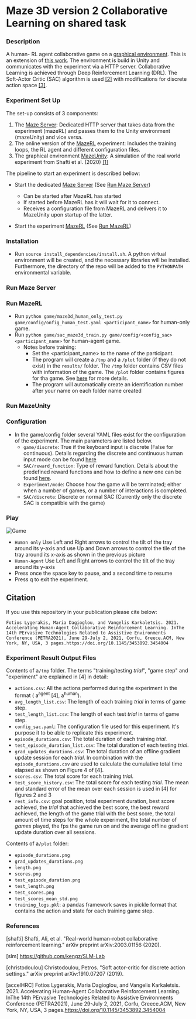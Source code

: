 ﻿# Maze 3D version 2 Collaborative Learning on shared task

### Description
A human- RL agent collaborative game on a [graphical environment](https://github.com/ligerfotis/MazeUnity). This is an extension of [this work](https://github.com/ligerfotis/maze3d_collaborative).
The environment is build in Unity and communicates with the experiment via a HTTP server.
Collaborative Learning is achieved through Deep Reinforcement Learning (DRL). The Soft-Actor Critic (SAC) algorithm is used [[2]](#slm) with modifications for discrete action space [[3]](#christodoulou).

### Experiment Set Up
The set-up consists of 3 components:
1. The [Maze Server](https://github.com/panos-stavrianos/maze_server): Dedicated HTTP server that takes data from the experiment (mazeRL) and passes them to the Unity environment (mazeUnity) and vice versa.
2. The online version of the [MazeRL](https://github.com/ligerfotis/maze_RL_online) experiment: Includes the training loops, the RL agent and different configuration files.
3. The graphical environment [MazeUnity](https://github.com/ligerfotis/MazeUnity): A simulation of the real world experiment from Shafti et al. (2020) [[1]](#shafti)

The pipeline to start an experiment is described bellow:
* Start the dedicated [Maze Server](https://github.com/panos-stavrianos/maze_server) (See [Run Maze Server](#run-maze-server)) 
  * Can be started after MazeRL has started
  * If started before MazeRL has it will wait for it to connect.
  * Receives a configuration file from MazeRL and delivers it to MazeUnity upon startup of the latter.
  
* Start the experiment [MazeRL](https://github.com/ligerfotis/maze_RL_online) (See [Run MazeRL](#run-mazerl)) 
### Installation
* Run `source install_dependencies/install.sh`. A python virtual environment will be created, and the necessary libraries will be installed. Furthermore, the directory of the repo will be added to the `PYTHONPATH` environmental variable.

### Run Maze Server

### Run MazeRL

* Run `python game/maze3d_human_only_test.py game/config/onfig_human_test.yaml <participant_name>` for human-only game.
* Run `python game/sac_maze3d_train.py game/config/<config_sac> <participant_name>` for human-agent game.
  * Notes before training: 
     * Set the <participant_name> to the name of the participant.
     * The program will create a `/tmp` and a `/plot` folder (if they do not exist) in the `results/` folder. The `/tmp` folder contains CSV files with information of the game. The `/plot` folder contains figures for tha game. See [here](#Experiment-Result-Output-Files) for more details.
     * The program will automatically create an identification number after your name on each folder name created
  
### Run MazeUnity

### Configuration
* In the game/config folder several YAML files exist for the configuration of the experiment. The main parameters are listed below.
    * `game/discrete`: True if the keyboard input is discrete (False for continuous). Details regarding the discrete and continuous human input mode can be found [here](https://github.com/ligerfotis/maze_RL_v2/blob/master/game)
    * `SAC/reward_function`: Type of reward function. Details about the predefined reward functions and how to define a new one can be found [here](https://github.com/ligerfotis/maze_RL_v2/blob/master/game).
    * `Experiment/mode`: Choose how the game will be terminated; either when a number of games, or a number of interactions is completed.
    * `SAC/discrete`: Discrete or normal SAC (Currently only the discrete SAC is compatible with the game)
  
### Play
![Game](https://github.com/ligerfotis/maze_RL_v2/blob/master/pictures/maze_tilt.png)

* `Human only` Use Left and Right arrows to control the tilt of the tray around its y-axis and use Up and Down arrows to control the tile of the tray around its x-axis as shown in the previous picture
* `Human-Agent` Use Left and Right arrows to control the tilt of the tray around its y-axis
* Press once the space key to pause, and a second time to resume
* Press q to exit the experiment.

## Citation

If you use this repository in your publication please cite below:
```
Fotios Lygerakis, Maria Dagioglou, and Vangelis Karkaletsis. 2021. Accelerating Human-Agent Collaborative Reinforcement Learning. InThe 14th PErvasive Technologies Related to Assistive Environments Conference (PETRA2021), June 29-July 2, 2021, Corfu, Greece.ACM, New York, NY, USA, 3 pages.https://doi.org/10.1145/3453892.3454004
```
### Experiment Result Output Files
Contents of a`/tmp` folder. The terms "training/testing _trial_", "game step" and "experiment" are explained in [4] in detail:
  * `actions.csv`: All the actions performed during the experiment in the format ( a<sup>agent</sup> [4], a<sup>human</sup>).
  * `avg_length_list.csv`: The length of each training _trial_ in terms of game step.
  * `test_length_list.csv`: The length of each test _trial_ in terms of game step.
  * `config_sac.yaml`: The configuration file used for this experiment. It's purpose it to be able to replicate this experiment.
  * `episode_durations.csv`: The total duration of each training _trial_.
  * `test_episode_duration_list.csv`: The total duration of each testing _trial_.
  * `grad_updates_durations.csv`: The total duration of an offline gradient update session for each _trial_. In combination with the `episode_durations.csv` are used to calculate the cumulative total time elapsed as shown on Figure 4 of [4]. 
  * `scores.csv`: The total score for each training _trial_.
  * `test_score_history.csv`: The total score for each testing _trial_. The mean and standard error of the mean over each session is used in [4] for figures 2 and 3
  * `rest_info.csv`: goal position, total experiment duration, best score achieved, the _trial_ that achieved the best score, the best reward achieved, the length of the game trial with the best score, the total amount of time steps for the whole experiment, the total number of _games_ played, the fps the game run on and the average offline gradient update duration over all sessions.

Contents of a`/plot` folder:
  * `episode_durations.png`
  * `grad_updates_durations.png`
  * `length.png`
  * `scores.png`
  * `test_episode_duration.png`
  * `test_length.png`
  * `test_scores.png`
  * `test_scores_mean_std.png`
  * `training_logs.pkl`: a pandas framework saves in pickle format that contains the action and state for each training game step.

### References
<a id="1">[shafti]</a>  Shafti, Ali, et al. "Real-world human-robot collaborative reinforcement learning." arXiv preprint arXiv:2003.01156 (2020).

<a id="1">[slm]</a> https://github.com/kengz/SLM-Lab

<a id="1">[christodoulou]</a> Christodoulou, Petros. "Soft actor-critic for discrete action settings." arXiv preprint arXiv:1910.07207 (2019).

<a id="1">[accelHRC]</a> Fotios Lygerakis, Maria Dagioglou, and Vangelis Karkaletsis. 2021. Accelerating Human-Agent Collaborative Reinforcement Learning. InThe 14th PErvasive Technologies Related to Assistive Environments Conference (PETRA2021), June 29-July 2, 2021, Corfu, Greece.ACM, New York, NY, USA, 3 pages.https://doi.org/10.1145/3453892.3454004